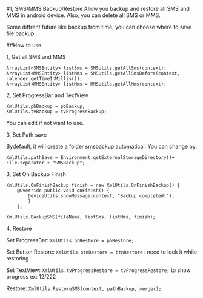 #1, SMS/MMS Backup/Restore
Allow you backup and restore all SMS and MMS in android device. Also, you can delete all SMS or MMS.

Some diffrent future like backup from time, you can choose where to save file backup.

##How to use

1, Get all SMS and MMS

    ArrayList<SMSEntity> listSms = SMSUtils.getAllSms(context);
    ArrayList<MMSEntity> listMms = SMSUtils.getAllSmsBefore(context, calender.getTimeInMillis());
    ArrayList<MMSEntity> listMms = MMSUtils.getAllMms(context);

2, Set ProgressBar and TextView

    XmlUtils.pbBackup = pbBackup;
    XmlUtils.tvBackup = tvProgressBackup;

You can edit if not want to use.

3, Set Path save

Bydefault, it will create a folder smsbackup automatical. You can change by:

    XmlUtils.pathSave = Environment.getExternalStorageDirectory()+ File.separator + "SMSBackup";

3, Set On Backup Finish

    XmlUtils.OnFinishBackup finish = new XmlUtils.OnFinishBackup() { 
    	@Override public void onFinish() { 
    		DeviceUtils.showMessage(context, "Backup completed!"); 
    		} 
    	}; 

    XmlUtils.BackupSMS(fileName, listSms, listMms, finish);

4, Restore

Set ProgressBar: `XmlUtils.pbRestore = pbRestore;`

Set Button Restore: `XmlUtils.btnRestore = btnRestore;` need to lock it while restoring

Set TextView: `XmlUtils.tvProgressRestore = tvProgressRestore;` to show progress ex: 12/222

Restore: `XmlUtils.RestoreSMS(context, pathBackup, merger);`
